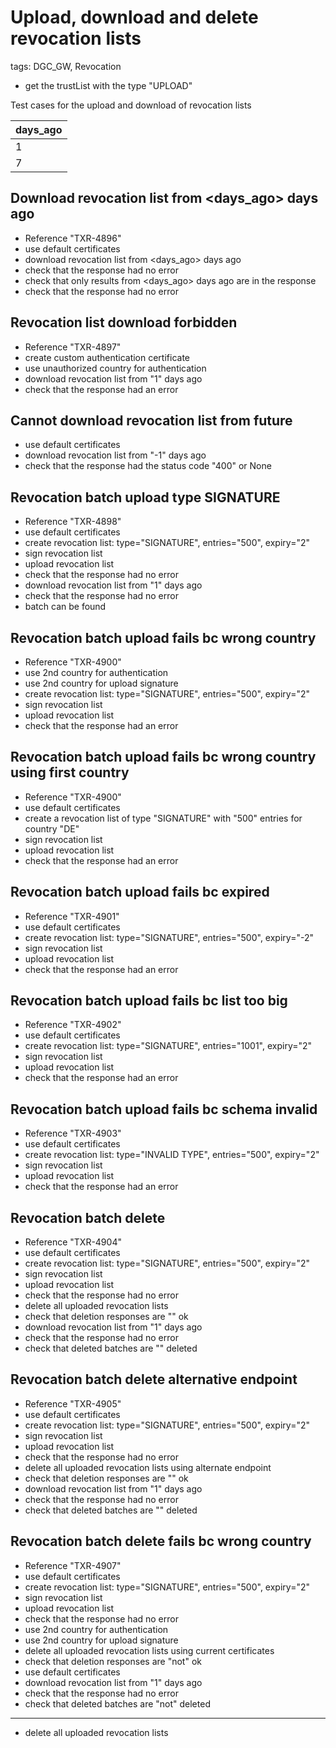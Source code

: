 # Upload, download and delete revocation lists

tags: DGC_GW, Revocation

* get the trustList with the type "UPLOAD"

Test cases for the upload and download of revocation lists 


| days_ago | 
|----------|
|        1 |
|        7 |
## Download revocation list from <days_ago> days ago
* Reference "TXR-4896"
* use default certificates
* download revocation list from <days_ago> days ago
* check that the response had no error
* check that only results from <days_ago> days ago are in the response
* check that the response had no error


## Revocation list download forbidden
* Reference "TXR-4897"
* create custom authentication certificate
* use unauthorized country for authentication
* download revocation list from "1" days ago
* check that the response had an error


## Cannot download revocation list from future
* use default certificates
* download revocation list from "-1" days ago
* check that the response had the status code "400" or None


## Revocation batch upload type SIGNATURE
* Reference "TXR-4898"
* use default certificates
* create revocation list: type="SIGNATURE", entries="500", expiry="2"
* sign revocation list
* upload revocation list
* check that the response had no error
* download revocation list from "1" days ago
* check that the response had no error
* batch can be found


## Revocation batch upload fails bc wrong country
* Reference "TXR-4900"
* use 2nd country for authentication
* use 2nd country for upload signature
* create revocation list: type="SIGNATURE", entries="500", expiry="2"
* sign revocation list
* upload revocation list
* check that the response had an error


## Revocation batch upload fails bc wrong country using first country
* Reference "TXR-4900"
* use default certificates
* create a revocation list of type "SIGNATURE" with "500" entries for country "DE"
* sign revocation list
* upload revocation list
* check that the response had an error


## Revocation batch upload fails bc expired
* Reference "TXR-4901"
* use default certificates
* create revocation list: type="SIGNATURE", entries="500", expiry="-2"
* sign revocation list
* upload revocation list
* check that the response had an error


## Revocation batch upload fails bc list too big
* Reference "TXR-4902"
* use default certificates
* create revocation list: type="SIGNATURE", entries="1001", expiry="2"
* sign revocation list
* upload revocation list
* check that the response had an error


## Revocation batch upload fails bc schema invalid
* Reference "TXR-4903"
* use default certificates
* create revocation list: type="INVALID TYPE", entries="500", expiry="2"
* sign revocation list
* upload revocation list
* check that the response had an error


## Revocation batch delete
* Reference "TXR-4904"
* use default certificates
* create revocation list: type="SIGNATURE", entries="500", expiry="2"
* sign revocation list
* upload revocation list
* check that the response had no error
* delete all uploaded revocation lists
* check that deletion responses are "" ok
* download revocation list from "1" days ago
*  check that the response had no error
* check that deleted batches are "" deleted


## Revocation batch delete alternative endpoint
* Reference "TXR-4905"
* use default certificates
* create revocation list: type="SIGNATURE", entries="500", expiry="2"
* sign revocation list
* upload revocation list
* check that the response had no error
* delete all uploaded revocation lists using alternate endpoint
* check that deletion responses are "" ok
* download revocation list from "1" days ago
* check that the response had no error
* check that deleted batches are "" deleted


## Revocation batch delete fails bc wrong country
* Reference "TXR-4907"
* use default certificates
* create revocation list: type="SIGNATURE", entries="500", expiry="2"
* sign revocation list
* upload revocation list
* check that the response had no error
* use 2nd country for authentication
* use 2nd country for upload signature
* delete all uploaded revocation lists using current certificates
* check that deletion responses are "not" ok
* use default certificates
* download revocation list from "1" days ago
* check that the response had no error
* check that deleted batches are "not" deleted


____________________

* delete all uploaded revocation lists
